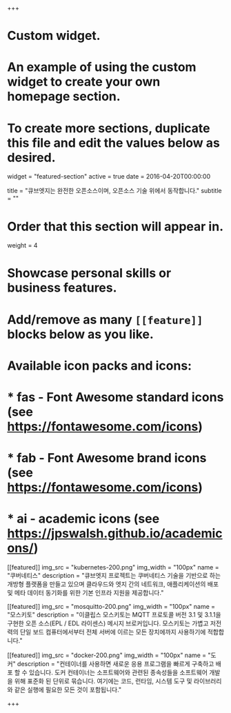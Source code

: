 +++
# Custom widget.
# An example of using the custom widget to create your own homepage section.
# To create more sections, duplicate this file and edit the values below as desired.
widget = "featured-section"
active = true
date = 2016-04-20T00:00:00

title = "큐브엣지는 완전한 오픈소스이며, 오픈소스 기술 위에서 동작합니다."
subtitle = ""

# Order that this section will appear in.
weight = 4

# Showcase personal skills or business features.
# 
# Add/remove as many `[[feature]]` blocks below as you like.
# 
# Available icon packs and icons:
# * fas - Font Awesome standard icons (see https://fontawesome.com/icons)
# * fab - Font Awesome brand icons (see https://fontawesome.com/icons)
# * ai - academic icons (see https://jpswalsh.github.io/academicons/)

[[featured]]
  img_src = "kubernetes-200.png"
  img_width = "100px"
  name = "쿠버네티스"
  description = "큐브엣지 프로젝트는 쿠버네티스 기술을 기반으로 하는 개방형 플랫폼을 만들고 있으며 클라우드와 엣지 간의 네트워크, 애플리케이션의 배포 및 메타 데이터 동기화를 위한 기본 인프라 지원을 제공합니다."
  
[[featured]]
  img_src = "mosquitto-200.png"
  img_width = "100px"
  name = "모스키토"
  description = "이클립스 모스키토는 MQTT 프로토콜 버전 3.1 및 3.1.1을 구현한 오픈 소스(EPL / EDL 라이센스) 메시지 브로커입니다. 모스키토는 가볍고 저전력의 단일 보드 컴퓨터에서부터 전체 서버에 이르는 모든 장치에까지 사용하기에 적합합니다."
  
[[featured]]
  img_src = "docker-200.png"
  img_width = "100px"
  name = "도커"
  description = "컨테이너를 사용하면 새로운 응용 프로그램을 빠르게 구축하고 배포 할 수 있습니다. 도커 컨테이너는 소프트웨어와 관련된 종속성들을 소프트웨어 개발을 위해 표준화 된 단위로 묶습니다. 여기에는 코드, 런타임, 시스템 도구 및 라이브러리와 같은 실행에 필요한 모든 것이 포함됩니다."

+++
